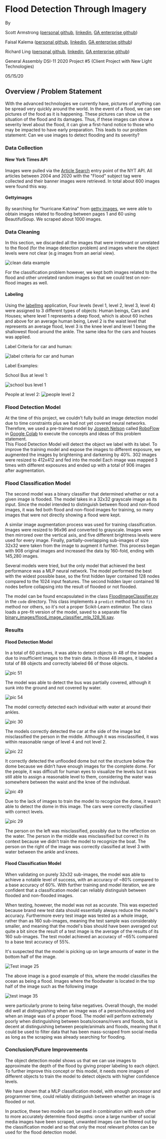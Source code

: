 # Flood Detection Through Imagery

By 

Scott Armstrong ([personal github](https://github.com/Eeyle), [linkedin](https://www.linkedin.com/in/sc-armstrong/), [GA enterprise github](https://git.generalassemb.ly/eeyle))

Faisal Kalema ([personal github](https://github.com/Kalz123), [linkedin](https://www.linkedin.com/in/faisalkalema/), [GA enterprise github](https://git.generalassemb.ly/FAISAL123))

Richard Ling ([personal github](https://github.com/rich808), [linkedin](https://www.linkedin.com/in/richardzling/), [GA enterprise github](https://git.generalassemb.ly/Rich88))

General Assembly DSI-11 2020 Project #5 (Client Project with New Light Technologies)

05/15/20

## Overview / Problem Statement
With the advanced technologies we currently have, pictures of anything can be spread very quickly around the world. In the event of a flood, we can see pictures of the food as it is happening. These pictures can show us the situation of the flood and its damages.  Thus, if these images can show a severity level about the flood, it can give a first-hand notice to those who may be impacted to have early preparation. This leads to our problem statement: Can we use images to detect flooding and its severity?

### Data Collection
#### New York Times API
Images were pulled via the [Article Search](https://developer.nytimes.com/docs/articlesearch-product/1/routes/articlesearch.json/get) entry point of the NYT API. All articles between 2004 and 2020 with the "Flood" subject tag were collected and their banner images were retrieved. In total about 600 images were found this way.
#### Gettyimages
By searching for “hurricane Katrina” from [getty images](https://www.gettyimages.com/editorial-images), we were able to obtain images related to flooding between pages 1 and 60 using BeautifulSoup. We scraped about 1000 images.

### Data Cleaning
In this section, we discarded all the images that were irrelevant or unrelated to the flood (for the image detection problem) and images where the object levels were not clear (e.g images from an aerial view).


![clean data example ](label_examples/data_clean.png)

For the classification problem however, we kept both images related to the flood and other unrelated random images so that we could test on non-flood images as well.

#### Labeling
Using the [labelImg](https://github.com/tzutalin/labelImg) application, Four levels (level 1, level 2, level 3, level 4) were assigned to 3 different types of objects: Human beings, Cars and Houses; where level 1 represents a deep flood, which is about 60 inches and above for an average human being, Level 2 is the waist level that represents an average flood, level 3 is the knee level and level 1 being the shallowest flood around the ankle. The same idea for the cars and houses was applied. 

Label Criteria for car and human:

![label criteria for car and human ](https://git.generalassemb.ly/eeyle/client-project/blob/master/label_examples/label_criteria.png)


Label Examples:

School Bus at level 1:

![school bus level 1 ](https://git.generalassemb.ly/eeyle/client-project/blob/master/label_examples/school_bus.png)

People at level 2:
![people level 2 ](https://git.generalassemb.ly/eeyle/client-project/blob/master/label_examples/people.png)


### Flood Detection Model
At the time of this project, we couldn’t fully build an image detection model due to time constraints plus we had not yet covered neural networks. Therefore, we used a pre-trained model by [Joseph Nelson](https://www.linkedin.com/in/josephofiowa/) called [RoboFlow](https://models.roboflow.ai/object-detection/yolo-v3-pytorch) in [Google Colab](https://colab.research.google.com/drive/1ntAL_zI68xfvZ4uCSAF6XT27g0U4mZbW#scrollTo=IaVwHzdprdSN) to execute the concepts and ideas of this problem statement.  
This Flood Detection Model will detect the object we label with its label. To improve the training model and expose the images to different exposure, we augmented the images by brightening and darkening by 40%.
302 images were resized to 412x412 and fed into the model Each image was mapped 3 times with different exposures and ended up with a total of 906 images after augmentation.

### Flood Classification Model
The second model was a binary classifier that determined whether or not a given image is flooded. The model takes in a 32x32 grayscale image as its input. Since the model intended to distinguish between flood and non-flood images, it was fed both flood and non-flood images for training, so many images that were not directly showing a flood were kept.

A similar image augmentation process was used for training classification. Images were resized to 96x96 and converted to grayscale. Images were then mirrored over the vertical axis, and five different brightness levels were used for every image. Finally, partially-overlapping sub-images of size 32x32 were taken from the image to augment it further. This process began with 908 original images and increased the data by 160-fold, ending with 145,280 images.

Several models were tried, but the only model that achieved the best performance was a MLP neural network. The model performed the best with the widest possible base, so the first hidden layer contained 128 nodes compared to the 1024 input features. The second hidden layer contained 16 nodes before collapsing into the result of flooded or not flooded. 

The model can be found encapsulated in the class [FloodImageClassifier.py](https://git.generalassemb.ly/eeyle/client-project/blob/master/code/FloodImageClassifier.py) in the `code` directory. This class implements a `predict` method but no `fit` method nor others, so it's not a proper Scikit-Learn estimator. The class loads a pre-fit version of the model, saved to a separate file [binary_images/flood_image_classifier_mlp_128_16.sav](https://git.generalassemb.ly/eeyle/client-project/blob/master/binary_images/flood_image_classifier_mlp_128_16.sav).

### Results
#### Flood Detection Model
In a total of 60 pictures, it was able to detect objects in 48 of the images due to insufficient images to the train data. In those 48 images, it labeled a total of 88 objects and correctly labeled 66 of those objects.  

![pic 51](https://git.generalassemb.ly/eeyle/client-project/blob/master/results_pic/pic51.png)

The model was able to detect the bus was partially covered, although it sunk into the ground and not covered by water.

![pic 54](https://git.generalassemb.ly/eeyle/client-project/blob/master/results_pic/pic54.png)

The model correctly detected each individual with water at around their ankles.

![pic 30](https://git.generalassemb.ly/eeyle/client-project/blob/master/results_pic/pic30.png)

The models correctly detected the car at the side of the image but misclassified the person in the middle. Although it was misclassified, it was within reasonable range of level 4 and not level 2.  

![pic 22](https://git.generalassemb.ly/eeyle/client-project/blob/master/results_pic/pic22.png)

It correctly detected the unflooded dome but not the structure below the dome because we didn’t have enough images for the complete dome. 
For the people, it was difficult for human eyes to visualize the levels but it was still able to assign a reasonable level to them, considering the water was somewhere between the waist and the knee of the individual. 

![pic 49](https://git.generalassemb.ly/eeyle/client-project/blob/master/results_pic/pic49.png)

Due to the lack of images to train the model to recognize the dome, it wasn’t able to detect the dome in this image.
The cars were correctly classified with correct levels. 

![pic 29](https://git.generalassemb.ly/eeyle/client-project/blob/master/results_pic/pic29.png)

The person on the left was misclassified, possibly due to the reflection on the water. 
The person in the middle was misclassified but correct in its context because we didn’t train the model to recognize the boat. 
The person on the right of the image was correctly classified at level 3 with water between the ankle and knees.   

#### Flood Classification Model
When validating on purely 32x32 sub-images, the model was able to achieve a notable level of success, with an accuracy of ~80% compared to a base accuracy of 60%. With further training and model iteration, we are confident that a classification model can reliably distinguish between flooded and non-flooded images.

When testing, however, the model was not as accurate. This was expected because brand new test data should essentially always reduce the model's accuracy. Furthermore every test image was tested as a whole image, rather than as 160 sub-images, meaning the test sample was considerably smaller, and meaning that the model's bias should have been averaged out quite a bit since the result of a test image is the average of the results of its 160 sub-images. The test model achieved an accuracy of ~65% compared to a base test accuracy of 55%.

It's suspected that the model is picking up on large amounts of water in the bottom half of the image.

 ![Test image 25](https://git.generalassemb.ly/eeyle/client-project/blob/master/binary_images/test_images/img_test_25.jpg) 

The above image is a good example of this, where the model classifies the ocean as being a flood. Images where the floodwater is located in the top half of the image such as the following image

![test image 35](https://git.generalassemb.ly/eeyle/client-project/blob/master/binary_images/test_images/img_test_35.jpg) 

were particularly prone to being false negatives. Overall though, the model did well at distinguishing when an image was of a person/house/dog and when an image was of a proper flood. The model will perform extremely poorly when distinguishing between boats/oceans/rivers and floods, but is decent at distinguishing between people/animals and floods, meaning that it could be used to filter data that has been mass-scraped from social media as long as the scraping was already searching for flooding.

### Conclusion/Future Improvements
The object detection model shows us that we can use images to approximate the depth of the flood by giving proper labeling to each object. To further improve this concept or this model, it needs more images of different objects to train the model to detect objects with higher confidence levels. 

We have shown that a MLP classification model, with enough processor and programmer time, could reliably distinguish between whether an image is flooded or not.

In practice, these two models can be used in combination with each other to more accurately determine flood depths: once a large number of social media images have been scraped, unwanted images can be filtered out by the classification model and so that only the most relevant photos can be used for the flood detection model.
